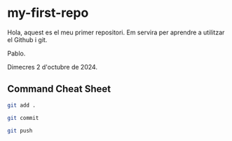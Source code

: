 # my-first-repo

Hola, aquest es el meu primer repositori. Em servira per aprendre a utilitzar el Github i git.

Pablo.

Dimecres 2 d'octubre de 2024.

## Command Cheat Sheet
```bash
git add .
```
```bash
git commit
```
```bash
git push
```
